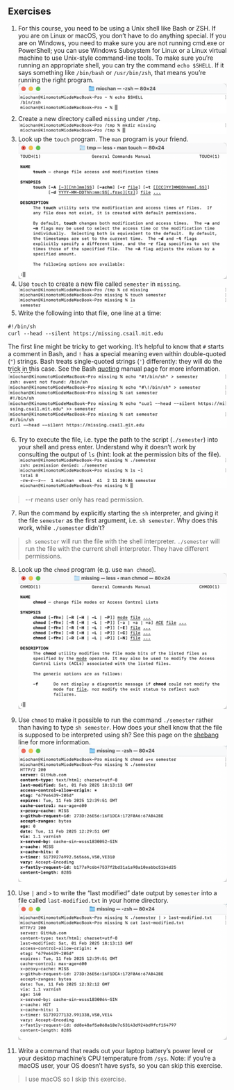 ## Exercises

1. For this course, you need to be using a Unix shell like Bash or ZSH. If you are on Linux or macOS, you don’t have to do anything special. If you are on Windows, you need to make sure you are not running cmd.exe or PowerShell; you can use Windows Subsystem for Linux or a Linux virtual machine to use Unix-style command-line tools. To make sure you’re running an appropriate shell, you can try the command `echo $SHELL`. If it says something like `/bin/bash` or `/usr/bin/zsh`, that means you’re running the right program.
![alt text](1-1.png)
2. Create a new directory called `missing` under `/tmp`.
![alt text](1-2.png)
3. Look up the `touch` program. The `man` program is your friend.
![alt text](1-3.png)
4. Use `touch` to create a new file called `semester` in `missing`.
![alt text](1-4.png)
5. Write the following into that file, one line at a time:
```
#!/bin/sh
curl --head --silent https://missing.csail.mit.edu
```
The first line might be tricky to get working. It’s helpful to know that `#` starts a comment in Bash, and `!` has a special meaning even within double-quoted (`"`) strings. Bash treats single-quoted strings (`'`) differently: they will do the trick in this case. See the Bash [quoting](https://www.gnu.org/software/bash/manual/html_node/Quoting.html) manual page for more information.
![alt text](1-5.png)

6. Try to execute the file, i.e. type the path to the script (`./semester`) into your shell and press enter. Understand why it doesn’t work by consulting the output of `ls` (hint: look at the permission bits of the file).
![alt text](1-6.png)

> --r means user only has read permission.

7. Run the command by explicitly starting the `sh` interpreter, and giving it the file `semester` as the first argument, i.e. `sh semester`. Why does this work, while `./semester` didn’t?

> `sh semester` will run the file with the shell interpreter. `./semester` will run the file with the current shell interpreter. They have different permissions.

8. Look up the `chmod` program (e.g. use `man chmod`).
![alt text](1-8.png)

9. Use `chmod` to make it possible to run the command `./semester` rather than having to type `sh semester`. How does your shell know that the file is supposed to be interpreted using sh? See this page on the [shebang](https://en.wikipedia.org/wiki/Shebang_(Unix)) line for more information.
![alt text](1-9.png)

10. Use `|` and `>` to write the “last modified” date output by `semester` into a file called `last-modified.txt` in your home directory.
![alt text](1-10.png)

11. Write a command that reads out your laptop battery’s power level or your desktop machine’s CPU temperature from `/sys`. Note: if you’re a macOS user, your OS doesn’t have sysfs, so you can skip this exercise.
> I use macOS so I skip this exercise.